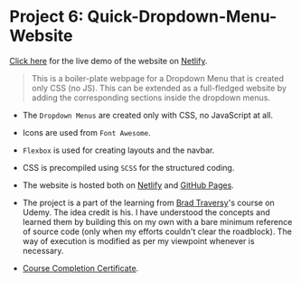 # Project 6: Quick-Dropdown-Menu-Website

[Click here](https://wonderful-lichterman-0fc76f.netlify.app/) for the live demo  of the website on [Netlify](https://www.netlify.com/).

> This is a boiler-plate webpage for a Dropdown Menu that is created only CSS (no JS). This can be extended as a full-fledged website by adding the corresponding sections inside the dropdown menus.

- The `Dropdown Menus` are created only with CSS, no JavaScript at all.

- Icons are used from `Font Awesome`.

- `Flexbox` is used for creating layouts and the navbar.

- CSS is precompiled using `SCSS` for the structured coding.

- The website is hosted both on [Netlify](https://www.netlify.com/) and [GitHub Pages](https://pages.github.com/).

- The project is a part of the learning from [Brad Traversy](https://github.com/bradtraversy)'s course on Udemy. The idea credit is his. I have understood the concepts and learned them by building this on my own with a bare minimum reference of source code (only when my efforts couldn't clear the roadblock). The way of execution is modified as per my viewpoint whenever is necessary.

- [Course Completion Certificate](https://www.udemy.com/certificate/UC-f1857a3d-62ea-4e0d-9d9e-2f83a9eebb51/).
